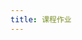 ```yaml
---
title: 课程作业
---
```

<!--
HW 1
:  **HW**{: .label .label-red }Released:[Homework #1](https://basics.sjtu.edu.cn/~yangqizhe/pdf/la2024s/homework/LA-hw1forCS.pdf)  
:  **DUE**{: .label .label-yellow} Mar 4
-->
